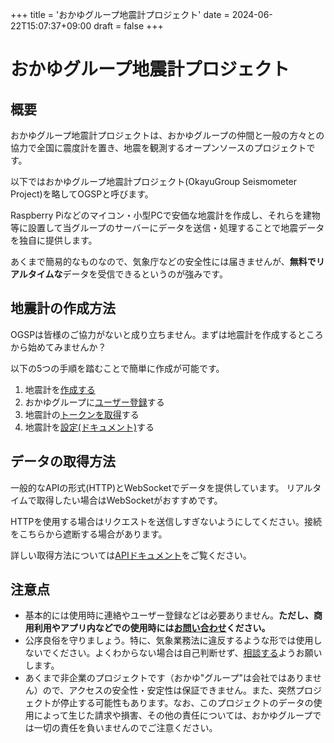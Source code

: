 +++
title = 'おかゆグループ地震計プロジェクト'
date = 2024-06-22T15:07:37+09:00
draft = false
+++

# おかゆグループ地震計プロジェクト

## 概要
おかゆグループ地震計プロジェクトは、おかゆグループの仲間と一般の方々との協力で全国に震度計を置き、地震を観測するオープンソースのプロジェクトです。

以下ではおかゆグループ地震計プロジェクト(OkayuGroup Seismometer Project)を略してOGSPと呼びます。

Raspberry Piなどのマイコン・小型PCで安価な地震計を作成し、それらを建物等に設置して当グループのサーバーにデータを送信・処理することで地震データを独自に提供します。

あくまで簡易的なものなので、気象庁などの安全性には届きませんが、**無料でリアルタイムな**データを受信できるというのが強みです。

## 地震計の作成方法
OGSPは皆様のご協力がないと成り立ちません。まずは地震計を作成するところから始めてみませんか？

以下の5つの手順を踏むことで簡単に作成が可能です。
 1. 地震計を[作成する](/docs/seismometer/create)
 2. おかゆグループに[ユーザー登録](/user/new)する
 3. 地震計の[トークンを取得](/docs/seismometer/token/get)する
 4. 地震計を[設定(ドキュメント)](/docs/seismometer/token/add)する

## データの取得方法
一般的なAPIの形式(HTTP)とWebSocketでデータを提供しています。
リアルタイムで取得したい場合はWebSocketがおすすめです。

HTTPを使用する場合はリクエストを送信しすぎないようにしてください。接続をこちらから遮断する場合があります。

詳しい取得方法については[APIドキュメント](/docs/seismometer/api)をご覧ください。


## 注意点
 - 基本的には使用時に連絡やユーザー登録などは必要ありません。**ただし、商用利用やアプリ内などでの使用時には[お問い合わせ](https://okayugroup.com/%e3%81%8a%e5%95%8f%e3%81%84%e5%90%88%e3%82%8f%e3%81%9b/)ください。**
 - 公序良俗を守りましょう。特に、気象業務法に違反するような形では使用しないでください。よくわからない場合は自己判断せず、[相談する](https://okayugroup.com/%e3%81%8a%e5%95%8f%e3%81%84%e5%90%88%e3%82%8f%e3%81%9b/)ようお願いします。
 - あくまで非企業のプロジェクトです（おかゆ"グループ"は会社ではありません）ので、アクセスの安全性・安定性は保証できません。また、突然プロジェクトが停止する可能性もあります。なお、このプロジェクトのデータの使用によって生じた請求や損害、その他の責任については、おかゆグループでは一切の責任を負いませんのでご注意ください。
